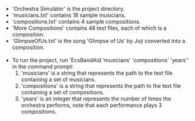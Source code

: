 - 'Orchestra Simulator' is the project directory.
- 'musicians.txt' contains 18 sample musicians.
- 'compositions.txt' contains 4 sample compositions.
- 'More Compositions' contains 48 text files, each of which is a composition.
- 'GlimpseOfUs.txt' is the song 'Glimpse of Us' by Joji converted into a composition. <br><br>
- To run the project, run 'EcsBandAid 'musicians' 'compositions' 'years'' in the command prompt:
  1. 'musicians' is a string that represents the path to the text file containing a set of musicians.
  2. 'compositions' is a string that represents the path to the text file containing a set of compositions.
  3. 'years' is an integer that represents the number of times the orchestra performs, note that each performance plays 3 compositions.

